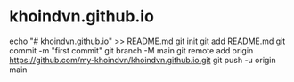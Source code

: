 # khoindvn.github.io
echo "# khoindvn.github.io" >> README.md
git init
git add README.md
git commit -m "first commit"
git branch -M main
git remote add origin https://github.com/my-khoindvn/khoindvn.github.io.git
git push -u origin main
